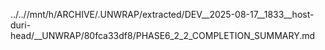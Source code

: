 ../..//mnt/h/ARCHIVE/.UNWRAP/extracted/DEV__2025-08-17__1833__host-duri-head/__UNWRAP/80fca33df8/PHASE6_2_2_COMPLETION_SUMMARY.md